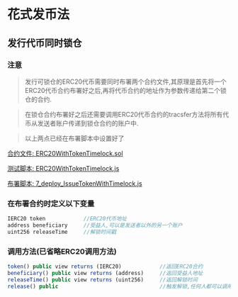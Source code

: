 # 花式发币法

## 发行代币同时锁仓
### 注意
> 发行可锁仓的ERC20代币需要同时布署两个合约文件,其原理是首先将一个ERC20代币合约布署好之后,再将代币合约的地址作为参数传递给第二个锁仓的合约.

> 在锁仓合约布署好之后还需要调用ERC20代币合约的tracsfer方法将所有代币从发送者账户传递到锁仓合约的账户中.

>以上两点已经在布署脚本中设置好了

[合约文件: ERC20WithTokenTimelock.sol](https://github.com/darrenli6/MintCoin/blob/master/contracts/ERC20/ERC20WithTokenTimelock.sol)

[测试脚本: ERC20WithTokenTimelock.js](https://github.com/darrenli6/MintCoin/blob/master/test/ERC20/ERC20WithTokenTimelock.js)

[布署脚本: 7_deploy_IssueTokenWithTimelock.js](https://github.com/darrenli6/MintCoin/blob/master/migrations/7_deploy_IssueTokenWithTimelock.js)

### 在布署合约时定义以下变量
```javascript
IERC20 token            //ERC20代币地址
address beneficiary     //受益人,可以是发送者以外的另一个账户
uint256 releaseTime     //解锁时间戳
```
### 调用方法(已省略ERC20调用方法)
```javascript
token() public view returns (IERC20)            //返回ERC20合约
beneficiary() public view returns (address)     //返回受益人地址
releaseTime() public view returns (uint256)     //返回解锁时间
release() public                                //触发解锁,任何人都可以调用,但是只能释放给受益人
```
